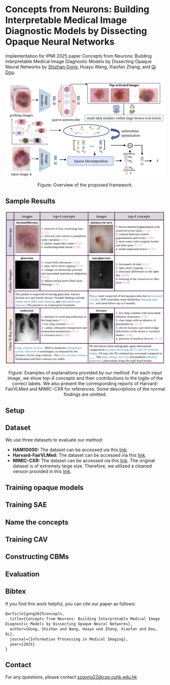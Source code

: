 # Concepts from Neurons: Building Interpretable Medical Image Diagnostic Models by Dissecting Opaque Neural Networks

Implementation for IPMI 2025 paper Concepts from Neurons: Building Interpretable Medical Image Diagnostic Models by Dissecting Opaque Neural Networks by [Shizhan Gong](peterant330.github.io), Huayu Wang, Xiaofan Zhang, and [Qi Dou](https://www.cse.cuhk.edu.hk/~qdou/).

![Alt text](assets/framework.png?raw=true "Title")
<p align="center"> Figure: Overview of the proposed framework. </p>

## Sample Results
![Alt text](assets/results.png?raw=true "Title")
<p align="center"> Figure: Examples of explanations provided by our method. For each input image, we show top-4 concepts and their contributions to the logits of the correct labels. We also present the corresponding reports of Harvard-FairVLMed and MIMIC-CXR for references. Some descriptions of the normal findings are omitted.  </p>

## Setup

## Dataset
We use three datasets to evaluate our method:

- **HAM10000:** The dataset can be accessed via this [link](https://www.kaggle.com/datasets/kmader/skin-cancer-mnist-ham10000).
- **Harvard-FairVLMed:** The dataset can be accessed via this [link](https://github.com/Harvard-Ophthalmology-AI-Lab/FairCLIP?tab=readme-ov-file).
- **MIMIC-CXR:** The dataset can be accessed via this [link](https://github.com/MIT-LCP/mimic-cxr). The original dataset is of extremely large size. Therefore, we utilized a cleaned version provided in this [link](https://github.com/cuhksz-nlp/R2Gen).


## Training opaque models

## Training SAE

## Name the concepts

## Training CAV

## Constructing CBMs

## Evaluation


## Bibtex
If you find this work helpful, you can cite our paper as follows:
```
@article{gong2025concepts,
  title={Concepts from Neurons: Building Interpretable Medical Image Diagnostic Models by Dissecting Opaque Neural Networks},
  author={Gong, Shizhan and Wang, Huayu and Zhang, Xiaofan and Dou, Qi},
  journal={Information Processing in Medical Imaging},
  year={2025}
}
```


## Contact
For any questions, please contact <a href="mailto:szgong22@cse.cuhk.edu.hk">szgong22@cse.cuhk.edu.hk</a>
